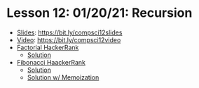 # Lesson 12: 01/20/21: Recursion
* [Slides](https://bit.ly/compsci12slides): https://bit.ly/compsci12slides  
* [Video](https://bit.ly/compsci12video):  https://bit.ly/compsci12video
* [Factorial HackerRank](https://www.hackerrank.com/contests/whscompsci/challenges/12-factorial1)
    * [Solution](factorialSolution.java)
* [Fibonacci HaackerRank](https://www.hackerrank.com/contests/whscompsci/challenges/12-fibonacci-numbers)
    * [Solution](fibonacciSolution.java)
    * [Solution w/ Memoization](fibonacciSolutionMemoization.java)